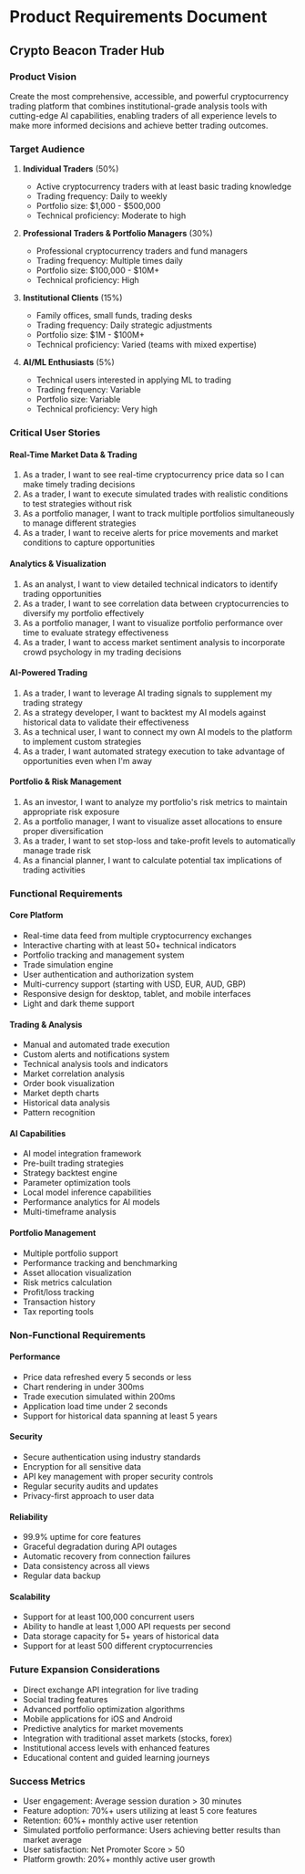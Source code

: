 
# Product Requirements Document

## Crypto Beacon Trader Hub

### Product Vision

Create the most comprehensive, accessible, and powerful cryptocurrency trading platform that combines institutional-grade analysis tools with cutting-edge AI capabilities, enabling traders of all experience levels to make more informed decisions and achieve better trading outcomes.

### Target Audience

1. **Individual Traders** (50%)
   - Active cryptocurrency traders with at least basic trading knowledge
   - Trading frequency: Daily to weekly
   - Portfolio size: $1,000 - $500,000
   - Technical proficiency: Moderate to high

2. **Professional Traders & Portfolio Managers** (30%)
   - Professional cryptocurrency traders and fund managers
   - Trading frequency: Multiple times daily
   - Portfolio size: $100,000 - $10M+
   - Technical proficiency: High

3. **Institutional Clients** (15%)
   - Family offices, small funds, trading desks
   - Trading frequency: Daily strategic adjustments
   - Portfolio size: $1M - $100M+
   - Technical proficiency: Varied (teams with mixed expertise)

4. **AI/ML Enthusiasts** (5%)
   - Technical users interested in applying ML to trading
   - Trading frequency: Variable
   - Portfolio size: Variable
   - Technical proficiency: Very high

### Critical User Stories

#### Real-Time Market Data & Trading
1. As a trader, I want to see real-time cryptocurrency price data so I can make timely trading decisions
2. As a trader, I want to execute simulated trades with realistic conditions to test strategies without risk
3. As a portfolio manager, I want to track multiple portfolios simultaneously to manage different strategies
4. As a trader, I want to receive alerts for price movements and market conditions to capture opportunities

#### Analytics & Visualization
1. As an analyst, I want to view detailed technical indicators to identify trading opportunities
2. As a trader, I want to see correlation data between cryptocurrencies to diversify my portfolio effectively
3. As a portfolio manager, I want to visualize portfolio performance over time to evaluate strategy effectiveness
4. As a trader, I want to access market sentiment analysis to incorporate crowd psychology in my trading decisions

#### AI-Powered Trading
1. As a trader, I want to leverage AI trading signals to supplement my trading strategy
2. As a strategy developer, I want to backtest my AI models against historical data to validate their effectiveness
3. As a technical user, I want to connect my own AI models to the platform to implement custom strategies
4. As a trader, I want automated strategy execution to take advantage of opportunities even when I'm away

#### Portfolio & Risk Management
1. As an investor, I want to analyze my portfolio's risk metrics to maintain appropriate risk exposure
2. As a portfolio manager, I want to visualize asset allocations to ensure proper diversification
3. As a trader, I want to set stop-loss and take-profit levels to automatically manage trade risk
4. As a financial planner, I want to calculate potential tax implications of trading activities

### Functional Requirements

#### Core Platform
- Real-time data feed from multiple cryptocurrency exchanges
- Interactive charting with at least 50+ technical indicators
- Portfolio tracking and management system
- Trade simulation engine
- User authentication and authorization system
- Multi-currency support (starting with USD, EUR, AUD, GBP)
- Responsive design for desktop, tablet, and mobile interfaces
- Light and dark theme support

#### Trading & Analysis
- Manual and automated trade execution
- Custom alerts and notifications system
- Technical analysis tools and indicators
- Market correlation analysis
- Order book visualization
- Market depth charts
- Historical data analysis
- Pattern recognition

#### AI Capabilities
- AI model integration framework
- Pre-built trading strategies
- Strategy backtest engine
- Parameter optimization tools
- Local model inference capabilities
- Performance analytics for AI models
- Multi-timeframe analysis

#### Portfolio Management
- Multiple portfolio support
- Performance tracking and benchmarking
- Asset allocation visualization
- Risk metrics calculation
- Profit/loss tracking
- Transaction history
- Tax reporting tools

### Non-Functional Requirements

#### Performance
- Price data refreshed every 5 seconds or less
- Chart rendering in under 300ms
- Trade execution simulated within 200ms
- Application load time under 2 seconds
- Support for historical data spanning at least 5 years

#### Security
- Secure authentication using industry standards
- Encryption for all sensitive data
- API key management with proper security controls
- Regular security audits and updates
- Privacy-first approach to user data

#### Reliability
- 99.9% uptime for core features
- Graceful degradation during API outages
- Automatic recovery from connection failures
- Data consistency across all views
- Regular data backup

#### Scalability
- Support for at least 100,000 concurrent users
- Ability to handle at least 1,000 API requests per second
- Data storage capacity for 5+ years of historical data
- Support for at least 500 different cryptocurrencies

### Future Expansion Considerations
- Direct exchange API integration for live trading
- Social trading features
- Advanced portfolio optimization algorithms
- Mobile applications for iOS and Android
- Predictive analytics for market movements
- Integration with traditional asset markets (stocks, forex)
- Institutional access levels with enhanced features
- Educational content and guided learning journeys

### Success Metrics
- User engagement: Average session duration > 30 minutes
- Feature adoption: 70%+ users utilizing at least 5 core features
- Retention: 60%+ monthly active user retention
- Simulated portfolio performance: Users achieving better results than market average
- User satisfaction: Net Promoter Score > 50
- Platform growth: 20%+ monthly active user growth
